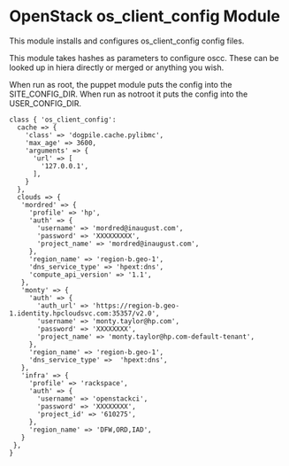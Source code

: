# OpenStack os_client_config Module

This module installs and configures os_client_config config files.

This module takes hashes as parameters to configure oscc. These can be looked up in hiera directly
or merged or anything you wish.

When run as root, the puppet module puts the config into the SITE_CONFIG_DIR. When run as notroot
it puts the config into the USER_CONFIG_DIR.


```puppet
class { 'os_client_config':
  cache => {
    'class' => 'dogpile.cache.pylibmc',
    'max_age' => 3600,
    'arguments' => {
      'url' => [
        '127.0.0.1',
      ],
    }
  },
  clouds => {
   'mordred' => {
     'profile' => 'hp',
     'auth' => {
       'username' => 'mordred@inaugust.com',
       'password' => 'XXXXXXXXX',
       'project_name' => 'mordred@inaugust.com',
     },
     'region_name' => 'region-b.geo-1',
     'dns_service_type' => 'hpext:dns',
     'compute_api_version' => '1.1',
   },
   'monty' => {
     'auth' => {
       'auth_url' => 'https://region-b.geo-1.identity.hpcloudsvc.com:35357/v2.0',
       'username' => 'monty.taylor@hp.com',
       'password' => 'XXXXXXXX',
       'project_name' => 'monty.taylor@hp.com-default-tenant',
     },
     'region_name' => 'region-b.geo-1',
     'dns_service_type' =>  'hpext:dns',
   },
   'infra' => {
     'profile' => 'rackspace',
     'auth' => {
       'username' => 'openstackci',
       'password' => 'XXXXXXXX',
       'project_id' => '610275',
     },
     'region_name' => 'DFW,ORD,IAD',
   }
 },
}
```
